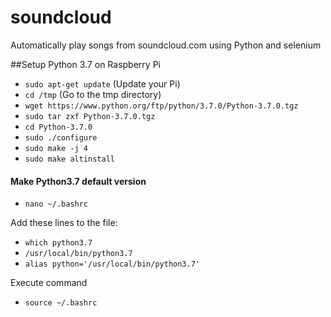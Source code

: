 # soundcloud
Automatically play songs from soundcloud.com using Python and selenium

##Setup Python 3.7 on Raspberry Pi
- `sudo apt-get update` (Update your Pi)
- `cd /tmp` (Go to the tmp directory)
- `wget https://www.python.org/ftp/python/3.7.0/Python-3.7.0.tgz`
- `sudo tar zxf Python-3.7.0.tgz`
- `cd Python-3.7.0`
- `sudo ./configure`
- `sudo make -j 4`
- `sudo make altinstall`

#### Make Python3.7 default version
- `nano ~/.bashrc`

Add these lines to the file:

- `which python3.7`  
- `/usr/local/bin/python3.7`  
- `alias python='/usr/local/bin/python3.7'`

Execute command
- `source ~/.bashrc`